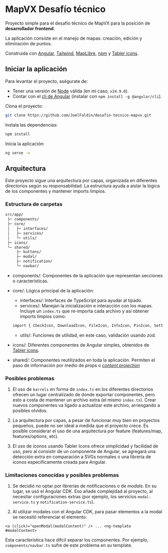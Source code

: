 # MapVX Desafío técnico

Proyecto simple para el desafío técnico de MapVX para la posición de **desarrollador frontend**.

La aplicación consiste en el manejo de mapas: creación, edición y eliminación de puntos.

Construida con [Angular](https://angular.dev/), [Tailwind](https://tailwindcss.com/), [MapLibre](https://maplibre.org/), [npm](https://www.npmjs.com/) y [Tabler icons](https://tabler.io/icons).

## Iniciar la aplicación

Para levantar el proyecto, aségurate de:

* Tener una versión de [Node](https://nodejs.org/en) válida (en mi caso, `v24.9.0`).
* Contar con el [cli de Angular](https://angular.dev/tools/cli) (instalar con `npm install -g @angular/cli`).

Clona el proyecto:

```bash
git clone https://github.com/JoelFaldin/desafio-tecnico-mapvx.git
```

Instala las dependencias:

```bash
npm install
```

Inicia la aplicación:

```bash
ng serve -o
```

## Arquitectura

Este proyecto sigue una arquitectura por capas, organizada en diferentes directorios según su responsabilidad.
La estructura ayuda a aislar la lógica de los componentes y mantener imports limpios.

### Estructura de carpetas

```bash
src/app/
 ├─ components/
 ├─ core/
 │   ├─ interfaces/
 │   ├─ services/
 │   └─ utils/
 ├─ icons/
 └─ shared/
     ├─ buttons/
     ├─ modal/
     ├─ notification/
     └─ navbar/
```

* components/: Componentes de la aplicación que representan secciones o características.
* core/: Lógica principal de la aplicación:
    * interfaces/: Interfaces de TypeScript para ayudar al tipado.
    * services/: Manejan la inicialización e interacción con los mapas. Incluye un `index.ts` que re-importa cada archivo y así obtener imports limpios como:

    ```bash
    import { CheckIcon, DownloadIcon, FileIcon, InfoIcon, PinIcon, SettingsIcon } from '../../icons';
    ```

    * utils/: Funciones de utilidad, en este caso, validación usando zod.
* icons/: Diferentes componentes de Angular simples, obtenidos de [Tabler icons](https://tabler.io/icons).
* shared/: Componentes reutilizados en toda la aplicación. Permiten el paso de información por medio de props o [_content projection_](https://angular.dev/guide/components/content-projection)

### Posibles problemas

1. El uso de `barrels` en forma de `index.ts` en los diferentes directorios ofrecen un lugar centralizado de donde exportar componentes, pero esto a costa de mantener un archivo extra (el mismo `index.ts`). Crear nuevos componentes va ligado a actualizar este archivo, arriesgando a posibles olvidos.

2. La arquitectura por capas, a pesar de funcionar muy bien en proyectos pequeños, puede no ser ideal a medida que el proyecto crece. Es posible considerar el uso de una arquitectura por feature (features/map, features/options, etc).

3. El uso de íconos usando Tabler Icons ofrece simplicidad y facilidad de uso, pero al consistir de un componente de Angular, se agregará una detección extra en comparación a SVGs normales o una librería de íconos específicamente creada para Angular.

### Limitaciones conocidas y posibles problemas

1. Se decidió no optar por librerías de notificaciones o de _modals_. En su lugar, se usó el Angular CDK. Eso añade complejidad al proyecto, al necesitar configuraciones extras (por ejemplo, los servicios `modal-service.ts` y `notification-service.ts`).

2. Al utilizar modales con el Angular CDK, para pasar elementos a la modal se necesitó referenciar el elemento:

`
<a (click)="openModal(modalContent)" />
...
<ng-template #modalContent>
`

Esta característica hace dífcil separar los componentes. Por ejemplo, `components/navbar.ts` sufre de este problema en su template.
